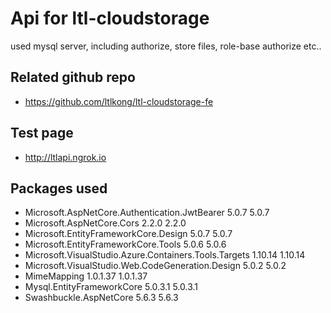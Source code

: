 # Api for ltl-cloudstorage
used mysql server, including authorize, store files, role-base authorize etc..

## Related github repo
- https://github.com/ltlkong/ltl-cloudstorage-fe

## Test page
- http://ltlapi.ngrok.io

## Packages used
   - Microsoft.AspNetCore.Authentication.JwtBearer              5.0.7       5.0.7   
   - Microsoft.AspNetCore.Cors                                  2.2.0       2.2.0   
   - Microsoft.EntityFrameworkCore.Design                       5.0.7       5.0.7   
   - Microsoft.EntityFrameworkCore.Tools                        5.0.6       5.0.6   
   - Microsoft.VisualStudio.Azure.Containers.Tools.Targets      1.10.14     1.10.14 
   - Microsoft.VisualStudio.Web.CodeGeneration.Design           5.0.2       5.0.2   
   - MimeMapping                                                1.0.1.37    1.0.1.37
   - Mysql.EntityFrameworkCore                                  5.0.3.1     5.0.3.1 
   - Swashbuckle.AspNetCore                                     5.6.3       5.6.3   


